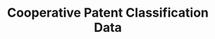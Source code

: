 ---
bigquery: https://console.cloud.google.com/bigquery?p=patents-public-data&d=cpc&page=dataset
citation: '“Cooperative Patent Classification” by the EPO and USPTO, for public use. '
contributors: EPO, USPTO
cost: None
description: Cooperative Patent Classification Data contains the scheme and definitions
  of the Cooperative Patent Classification system for classifying patent documents.
  The CPC is the result of a partnership between the EPO and the USPTO in their joint
  effort to develop a common, internationally compatible classification system for
  technical documents, in particular patent publications, which will be used by both
  offices in the patent granting process
documentation: https://www.cooperativepatentclassification.org/cpcSchemeAndDefinitions
last_edit: 04/09/2022, 23:59:38
location: https://www.cooperativepatentclassification.org/index
maintained_by: USPTO, EPO
schema_fields:
- children
- synonyms
- title_full
- childGroups
- limiting_references
- notAllocatable
- titleFull
- ipc_concordant
- symbol
- title_part
- residualReferences
- informative_references
- status
- residual_references
- breakdown_code
- not_allocatable
- parents
- dateRevised
- glossary
- sizeCache
- definition
- level
- applicationReferences
- breakdownCode
- limitingReferences
- titlePart
- date_revised
- informativeReferences
- child_groups
- additional_only
- application_references
- ipcConcordant
shortname: cooperative_patent_classification
tags:
- patents
- science
title: Cooperative Patent Classification Data
uuid: 984374a7-16e9-4b35-9445-458daceb01bf
---